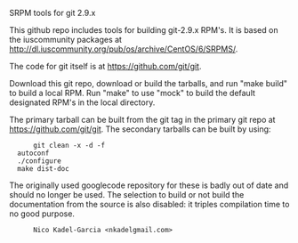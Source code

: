SRPM tools for git 2.9.x

This github repo includes tools for building git-2.9.x RPM's. It is
based on the iuscommunity packages at
http://dl.iuscommunity.org/pub/os/archive/CentOS/6/SRPMS/. 

The code for git itself is at https://github.com/git/git.

Download this git repo, download or build the tarballs, and run "make
build" to build a local RPM. Run "make" to use "mock" to build the
default designated RPM's in the local directory.

The primary tarball can be built from the git tag in the primary git
repo at https://github.com/git/git. The secondary tarballs can be built by
using:

          git clean -x -d -f
	  autoconf
	  ./configure
	  make dist-doc
	  
The originally used googlecode repository for these is badly out of
date and should no longer be used. The selection to build or not build
the documentation from the source is also disabled: it triples
compilation time to no good purpose.

       	  Nico Kadel-Garcia <nkadelgmail.com>

	  
